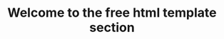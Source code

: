 
<header class="text-center bg-primary">
  <h1>Welcome to the free html template section</h1>
</header>
